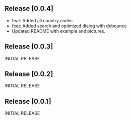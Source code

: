 

## Release [0.0.4]
- feat: Added all country codes
- feat: Added search and optimized dialog with debounce
- Updated README with example and pictures.

## Release [0.0.3]
INITIAL RELEASE

## Release [0.0.2]
INITIAL RELEASE

## Release [0.0.1]
INITIAL RELEASE